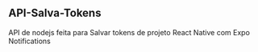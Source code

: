 
## API-Salva-Tokens

API de nodejs feita para Salvar tokens de projeto React Native com Expo Notifications
